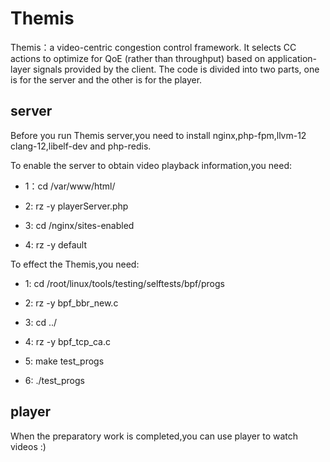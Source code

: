 # Themis
Themis：a video-centric congestion control framework. It selects CC actions to optimize for QoE (rather than throughput) based on application-layer signals provided by
the client. 
The code is divided into two parts, one is for the server and the other is for the player.

## server

Before you run Themis server,you need to install nginx,php-fpm,llvm-12 clang-12,libelf-dev and php-redis.

To enable the server to obtain video playback information,you need:

* 1：cd /var/www/html/

* 2: rz -y playerServer.php

* 3: cd /nginx/sites-enabled

* 4: rz -y default

To effect the Themis,you need:

* 1: cd /root/linux/tools/testing/selftests/bpf/progs

* 2: rz -y bpf_bbr_new.c

* 3: cd ../

* 4: rz -y bpf_tcp_ca.c

* 5: make test_progs

* 6: ./test_progs

## player


When the preparatory work is completed,you can use player to watch videos :)
